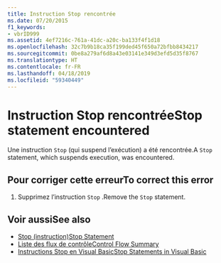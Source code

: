 ```yaml
---
title: Instruction Stop rencontrée
ms.date: 07/20/2015
f1_keywords:
- vbrID999
ms.assetid: 4ef7216c-761a-41dc-a20c-ba133f4f1d18
ms.openlocfilehash: 32c7b9b18ca35f199ded45f650a72bfbb8434217
ms.sourcegitcommit: 0be8a279af6d8a43e03141e349d3efd5d35f8767
ms.translationtype: HT
ms.contentlocale: fr-FR
ms.lasthandoff: 04/18/2019
ms.locfileid: "59340449"
---
```

# <a name="stop-statement-encountered"></a><span data-ttu-id="60de1-102">Instruction Stop rencontrée</span><span class="sxs-lookup"><span data-stu-id="60de1-102">Stop statement encountered</span></span>
<span data-ttu-id="60de1-103">Une instruction `Stop` (qui suspend l’exécution) a été rencontrée.</span><span class="sxs-lookup"><span data-stu-id="60de1-103">A `Stop` statement, which suspends execution, was encountered.</span></span>  
  
## <a name="to-correct-this-error"></a><span data-ttu-id="60de1-104">Pour corriger cette erreur</span><span class="sxs-lookup"><span data-stu-id="60de1-104">To correct this error</span></span>  
  
1. <span data-ttu-id="60de1-105">Supprimez l’instruction `Stop` .</span><span class="sxs-lookup"><span data-stu-id="60de1-105">Remove the `Stop` statement.</span></span>  
  
## <a name="see-also"></a><span data-ttu-id="60de1-106">Voir aussi</span><span class="sxs-lookup"><span data-stu-id="60de1-106">See also</span></span>

- [<span data-ttu-id="60de1-107">Stop (instruction)</span><span class="sxs-lookup"><span data-stu-id="60de1-107">Stop Statement</span></span>](../../visual-basic/language-reference/statements/stop-statement.md)
- [<span data-ttu-id="60de1-108">Liste des flux de contrôle</span><span class="sxs-lookup"><span data-stu-id="60de1-108">Control Flow Summary</span></span>](../../visual-basic/language-reference/keywords/control-flow-summary.md)
- [<span data-ttu-id="60de1-109">Instructions Stop en Visual Basic</span><span class="sxs-lookup"><span data-stu-id="60de1-109">Stop Statements in Visual Basic</span></span>](/visualstudio/debugger/stop-statements-in-visual-basic)
